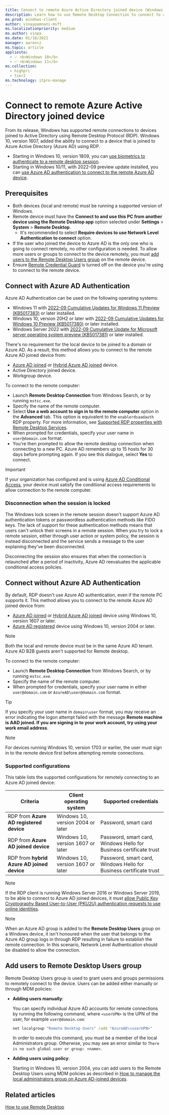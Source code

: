 ```yaml
---
title: Connect to remote Azure Active Directory joined device (Windows)
description: Learn how to use Remote Desktop Connection to connect to an Azure AD joined device.
ms.prod: windows-client
author: vinaypamnani-msft
ms.localizationpriority: medium
ms.author: vinpa
ms.date: 01/18/2022
manager: aaroncz
ms.topic: article
appliesto:
  - ✅ <b>Windows 10</b>
  - ✅ <b>Windows 11</b>
ms.collection:
  - highpri
  - tier2
ms.technology: itpro-manage
---
```


# Connect to remote Azure Active Directory joined device

From its release, Windows has supported remote connections to devices joined to Active Directory using Remote Desktop Protocol (RDP). Windows 10, version 1607, added the ability to connect to a device that is joined to Azure Active Directory (Azure AD) using RDP.

- Starting in Windows 10, version 1809, you can [use biometrics to authenticate to a remote desktop session](/windows/whats-new/whats-new-windows-10-version-1809#remote-desktop-with-biometrics).
- Starting in Windows 10/11, with 2022-09 preview update installed, you can [use Azure AD authentication to connect to the remote Azure AD device](#connect-with-azure-ad-authentication).

## Prerequisites

- Both devices (local and remote) must be running a supported version of Windows.
- Remote device must have the **Connect to and use this PC from another device using the Remote Desktop app** option selected under **Settings** > **System** > **Remote Desktop**.
  - It's recommended to select **Require devices to use Network Level Authentication to connect** option.
- If the user who joined the device to Azure AD is the only one who is going to connect remotely, no other configuration is needed. To allow more users or groups to connect to the device remotely, you must [add users to the Remote Desktop Users group](#add-users-to-remote-desktop-users-group) on the remote device.
- Ensure [Remote Credential Guard](/windows/access-protection/remote-credential-guard) is turned off on the device you're using to connect to the remote device.

## Connect with Azure AD Authentication

Azure AD Authentication can be used on the following operating systems:

- Windows 11 with [2022-09 Cumulative Updates for Windows 11 Preview (KB5017383)](https://support.microsoft.com/kb/KB5017383) or later installed.
- Windows 10, version 20H2 or later with [2022-09 Cumulative Updates for Windows 10 Preview (KB5017380)](https://support.microsoft.com/kb/KB5017380) or later installed.
- Windows Server 2022 with [2022-09 Cumulative Update for Microsoft server operating system preview (KB5017381)](https://support.microsoft.com/kb/KB5017381) or later installed.

There's no requirement for the local device to be joined to a domain or Azure AD. As a result, this method allows you to connect to the remote Azure AD joined device from:

- [Azure AD joined](/azure/active-directory/devices/concept-azure-ad-join) or [Hybrid Azure AD joined](/azure/active-directory/devices/concept-azure-ad-join-hybrid) device.
- Active Directory joined device.
- Workgroup device.

To connect to the remote computer:

- Launch **Remote Desktop Connection** from Windows Search, or by running `mstsc.exe`.
- Specify the name of the remote computer.
- Select **Use a web account to sign in to the remote computer** option in the **Advanced** tab. This option is equivalent to the `enablerdsaadauth` RDP property. For more information, see [Supported RDP properties with Remote Desktop Services](/windows-server/remote/remote-desktop-services/clients/rdp-files).
- When prompted for credentials, specify your user name in `user@domain.com` format.
- You're then prompted to allow the remote desktop connection when connecting to a new PC. Azure AD remembers up to 15 hosts for 30 days before prompting again. If you see this dialogue, select **Yes** to connect.

> [!IMPORTANT]
> If your organization has configured and is using [Azure AD Conditional Access](/azure/active-directory/conditional-access/overview), your device must satisfy the conditional access requirements to allow connection to the remote computer.

### Disconnection when the session is locked

The Windows lock screen in the remote session doesn't support Azure AD authentication tokens or passwordless authentication methods like FIDO keys. The lack of support for these authentication methods means that users can't unlock their screens in a remote session. When you try to lock a remote session, either through user action or system policy, the session is instead disconnected and the service sends a message to the user explaining they've been disconnected.

Disconnecting the session also ensures that when the connection is relaunched after a period of inactivity, Azure AD reevaluates the applicable conditional access policies.

## Connect without Azure AD Authentication

By default, RDP doesn't use Azure AD authentication, even if the remote PC supports it. This method allows you to connect to the remote Azure AD joined device from:

- [Azure AD joined](/azure/active-directory/devices/concept-azure-ad-join) or [Hybrid Azure AD joined](/azure/active-directory/devices/concept-azure-ad-join-hybrid) device using Windows 10, version 1607 or later.
- [Azure AD registered](/azure/active-directory/devices/concept-azure-ad-register) device using Windows 10, version 2004 or later.

> [!NOTE]
> Both the local and remote device must be in the same Azure AD tenant. Azure AD B2B guests aren't supported for Remote desktop.

To connect to the remote computer:

- Launch **Remote Desktop Connection** from Windows Search, or by running `mstsc.exe`.
- Specify the name of the remote computer.
- When prompted for credentials, specify your user name in either `user@domain.com` or `AzureAD\user@domain.com` format.

> [!TIP]
> If you specify your user name in `domain\user` format, you may receive an error indicating the logon attempt failed with the message **Remote machine is AAD joined. If you are signing in to your work account, try using your work email address**.

> [!NOTE]
> For devices running Windows 10, version 1703 or earlier, the user must sign in to the remote device first before attempting remote connections.

### Supported configurations

This table lists the supported configurations for remotely connecting to an Azure AD joined device:

| **Criteria**                               | **Client operating system**       | **Supported credentials**                                          |
|--------------------------------------------|-----------------------------------|--------------------------------------------------------------------|
| RDP from **Azure AD registered device**    | Windows 10, version 2004 or later | Password, smart card                                               |
| RDP from **Azure AD joined device**        | Windows 10, version 1607 or later | Password, smart card, Windows Hello for Business certificate trust |
| RDP from **hybrid Azure AD joined device** | Windows 10, version 1607 or later | Password, smart card, Windows Hello for Business certificate trust |

> [!NOTE]
> If the RDP client is running Windows Server 2016 or Windows Server 2019, to be able to connect to Azure AD joined devices, it must [allow Public Key Cryptography Based User-to-User (PKU2U) authentication requests to use online identities](/windows/security/threat-protection/security-policy-settings/network-security-allow-pku2u-authentication-requests-to-this-computer-to-use-online-identities).

> [!NOTE]
> When an Azure AD group is added to the **Remote Desktop Users** group on a Windows device, it isn't honoured when the user that belongs to the Azure AD group logs in through RDP resulting in failure to establish the remote connection. In this scenario, Network Level Authentication should be disabled to allow the connection.

## Add users to Remote Desktop Users group

Remote Desktop Users group is used to grant users and groups permissions to remotely connect to the device. Users can be added either manually or through MDM policies:

- **Adding users manually**:

  You can specify individual Azure AD accounts for remote connections by running the following command, where `<userUPN>` is the UPN of the user, for example `user@domain.com`:

  ```cmd
  net localgroup "Remote Desktop Users" /add "AzureAD\<userUPN>"
  ```

  In order to execute this command, you must be a member of the local Administrators group. Otherwise, you may see an error similar to `There is no such global user or group: <name>`.

- **Adding users using policy**:

  Starting in Windows 10, version 2004, you can add users to the Remote Desktop Users using MDM policies as described in [How to manage the local administrators group on Azure AD-joined devices](/azure/active-directory/devices/assign-local-admin#manage-administrator-privileges-using-azure-ad-groups-preview).

## Related articles

[How to use Remote Desktop](https://support.microsoft.com/windows/how-to-use-remote-desktop-5fe128d5-8fb1-7a23-3b8a-41e636865e8c)

